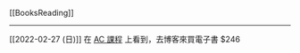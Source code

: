 [[BooksReading]]

---

[[2022-02-27 (日)]] 在 [AC 課程](https://lighthouse.alphacamp.co/courses/38/units/6990) 上看到，去博客來買電子書 $246